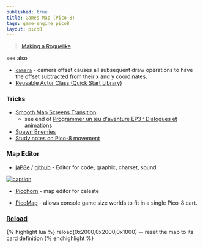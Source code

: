 ```yaml
---
published: true
title: Games Map (Pico-8)
tags: game-engine pico8
layout: pico8
---
```

> [Making a Roguelike](https://www.youtube.com/watch?v=qLIPY0ro5UY&t=108s)

<link rel="shortcut icon" href="https://static.wikia.nocookie.net/pico-8/images/4/4a/Site-favicon.ico/revision/latest?cb=20210713144653" type="image/x-icon" />

see also
- [`camera`](https://pico-8.fandom.com/wiki/Camera) -  camera offset causes all subsequent draw operations to have the offset subtracted from their x and y coordinates.
- [Reusable Actor Class (Quick Start Library) ](https://www.reddit.com/r/pico8/comments/12awvi5/reusable_actor_class_quick_start_library/)

### Tricks
- [Smooth Map Screens Transition](https://mboffin.itch.io/pico-8-smooth-map-screens)
	- see end of [Programmer un jeu d'aventure EP3 : Dialogues et animations](https://www.youtube.com/watch?v=z2A-Cr4ESZ4)
- [ Spawn Enemies](https://www.youtube.com/watch?v=8jb8SHNS66c)
- [Study notes on Pico-8 movement](https://ljvmiranda921.github.io/notebook/2021/01/31/pico8-offset/)

### Map Editor

- [jaP8e](https://www.lexaloffle.com/bbs/?tid=49307) / [github](https://github.com/GPIforGit/jaP8e) - Editor for code, graphic, charset, sound

[![caption](https://www.lexaloffle.com/media/58188/map.gif)](https://www.lexaloffle.com/bbs/?tid=49307)

- [Picohorn](https://github.com/WuffMakesGames/Picohorn#picohorn)  - map editor for celeste

- [PicoMap](https://www.lexaloffle.com/bbs/?tid=42848) -  allows console game size worlds to fit in a single Pico-8 cart.

### [Reload](https://www.youtube.com/watch?v=QF5jZWAhl1s&list=PLea8cjCua_P3LL7J1Q9b6PJua0A-96uUS&index=16&t=726s)
{% highlight lua %}
reload(0x2000,0x2000,0x1000)	-- reset the map to its card definition
{% endhighlight %}
